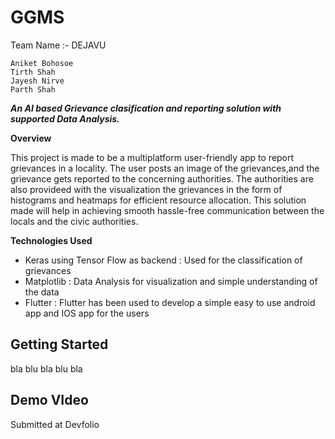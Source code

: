 # GGMS

Team Name :- DEJAVU

    Aniket Bohosoe
    Tirth Shah
    Jayesh Nirve
    Parth Shah

<em><b>An AI based Grievance clasification and reporting solution with supported Data Analysis.</b></em>

<b>Overview</b>

This project is made to be a multiplatform user-friendly app to report grievances in a locality. The user posts an image of the grievances,and the grievance gets reported to the concerning authorities. The authorities are also provideed with the visualization the grievances in the form of histograms and heatmaps for efficient resource allocation. This solution made will help in achieving smooth hassle-free communication between the locals and the civic authorities.

<b>Technologies Used</b>
- Keras using Tensor Flow as backend : Used for the classification of grievances
- Matplotlib : Data Analysis for visualization and simple understanding of the data
- Flutter : Flutter has been used to develop a simple easy to use android app and IOS app for the users

## Getting Started

bla blu bla blu bla

## Demo VIdeo
Submitted at Devfolio
